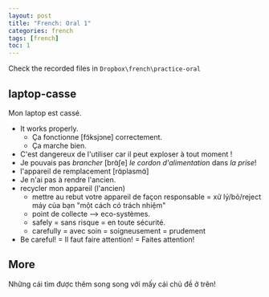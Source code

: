 ```yaml
---
layout: post
title: "French: Oral 1"
categories: french
tags: [french]
toc: 1
---
```


Check the recorded files in `Dropbox\french\practice-oral`

## laptop-casse

Mon laptop est cassé.

- It works properly. 
	- Ça fonctionne [fɔ̃ksjɔne] correctement. 
	- Ça marche bien.
- C'est dangereux de l'utiliser car il peut exploser à tout moment !
- Je pouvais pas *brancher* [brɑ̃ʃe] *le cordon d'alimentation* dans *la prise*!
- l'appareil de remplacement [rɑ̃plasmɑ̃]
- Je n'ai pas à rendre l'ancien.
- recycler mon appareil (l'ancien)
  - mettre au rebut votre appareil de façon responsable = xử lý/bỏ/reject máy của bạn "một cách có trách nhiệm"
  - point de collecte --> eco-systèmes.
  - safely = sans risque = en toute sécurité.
  - carefully = avec soin = soigneusement = prudement
- Be careful! = Il faut faire attention! = Faites attention!

## More

Những cái tìm được thêm song song với mấy cái chủ đề ở trên!